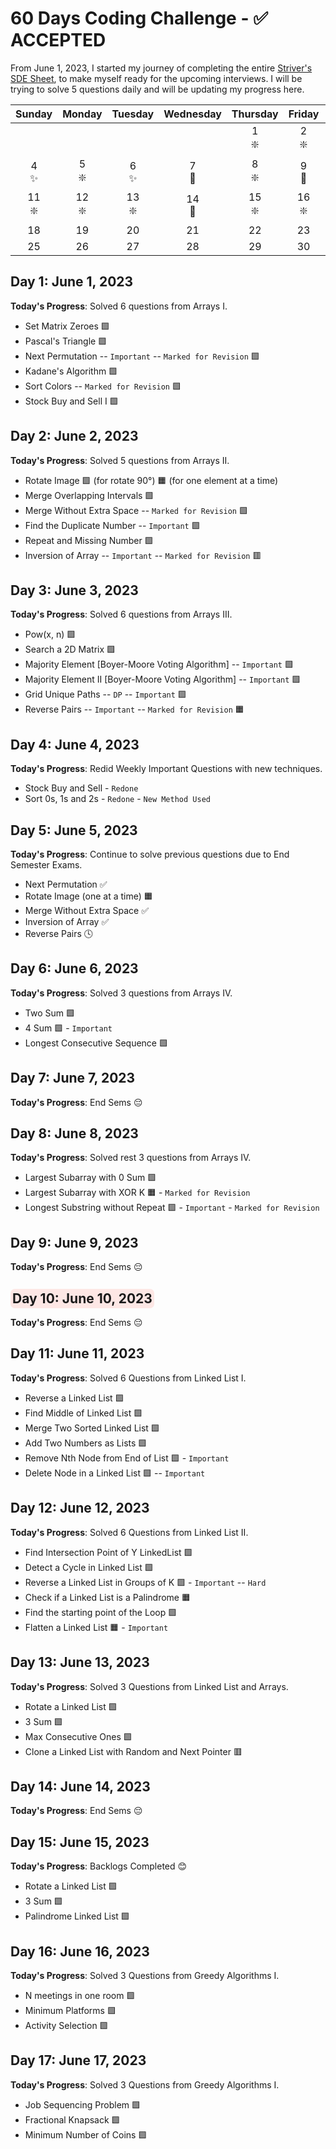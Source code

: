 # 60 Days Coding Challenge - ✅ ACCEPTED

From June 1, 2023, I started my journey of completing the
entire [Striver's SDE Sheet](https://takeuforward.org/interviews/strivers-sde-sheet-top-coding-interview-problems/), to
make myself ready for the upcoming interviews. I will be trying to solve 5 questions daily and will be updating my
progress
here.

|   Sunday    |   Monday    |   Tuesday   |  Wednesday  |  Thursday   |   Friday    |  Saturday   |
|:-----------:|:-----------:|:-----------:|:-----------:|:-----------:|:-----------:|:-----------:|
|             |             |             |             | 1 <br/> ❇️  | 2 <br/> ❇️  | 3 <br/> ❇️  |
|  4 <br/> ✨  | 5 <br/> ❇️  |  6 <br/> ✨  | 7 <br/> 🥊  | 8 <br/> ❇️  | 9  <br/> 🥊 | 10 <br/> 🥊 |
| 11 <br/> ❇️ | 12 <br/> ❇️ | 13 <br/> ❇️ | 14 <br/> 🥊 | 15 <br/> ❇️ | 16 <br/> ❇️ |     17      |
|     18      |     19      |     20      |     21      |     22      |     23      |     24      |
|     25      |     26      |     27      |     28      |     29      |     30      |     30      |

## Day 1: June 1, 2023

**Today's Progress**: Solved 6 questions from Arrays I.

- Set Matrix Zeroes 🟩
- Pascal's Triangle 🟩
- Next Permutation -- `Important` -- `Marked for Revision` 🟩
- Kadane's Algorithm 🟩
- Sort Colors -- `Marked for Revision` 🟩
- Stock Buy and Sell I 🟩

## Day 2: June 2, 2023

**Today's Progress**: Solved 5 questions from Arrays II.

- Rotate Image 🟩 (for rotate 90°) 🟧 (for one element at a time)
- Merge Overlapping Intervals 🟩
- Merge Without Extra Space -- `Marked for Revision` 🟩
- Find the Duplicate Number -- `Important` 🟩
- Repeat and Missing Number 🟩
- Inversion of Array -- `Important` -- `Marked for Revision` 🟥

## Day 3: June 3, 2023

**Today's Progress**: Solved 6 questions from Arrays III.

- Pow(x, n) 🟩
- Search a 2D Matrix 🟩
- Majority Element [Boyer-Moore Voting Algorithm] -- `Important` 🟩
- Majority Element II [Boyer-Moore Voting Algorithm] -- `Important` 🟩
- Grid Unique Paths -- `DP` -- `Important` 🟩
- Reverse Pairs -- `Important` -- `Marked for Revision` 🟧

## Day 4: June 4, 2023

**Today's Progress**: Redid Weekly Important Questions with new techniques.

- Stock Buy and Sell - `Redone`
- Sort 0s, 1s and 2s - `Redone` - `New Method Used`

## Day 5: June 5, 2023

**Today's Progress**: Continue to solve previous questions due to End Semester Exams.

- Next Permutation ✅
- Rotate Image (one at a time) 🟧
- Merge Without Extra Space ✅
- Inversion of Array ✅
- Reverse Pairs 🕓

## Day 6: June 6, 2023

**Today's Progress**: Solved 3 questions from Arrays IV.

- Two Sum 🟩
- 4 Sum 🟩 - `Important`
- Longest Consecutive Sequence 🟩

## Day 7: June 7, 2023

**Today's Progress**: End Sems 😔

## Day 8: June 8, 2023

**Today's Progress**: Solved rest 3 questions from Arrays IV.

- Largest Subarray with 0 Sum 🟩
- Largest Subarray with XOR K 🟧 - `Marked for Revision`
- Longest Substring without Repeat 🟩 - `Important` - `Marked for Revision`

## Day 9: June 9, 2023

**Today's Progress**: End Sems 😔

## <span style="background: #F8837930; padding: 3px; border-radius: 7px">Day 10: June 10, 2023</span>

**Today's Progress**: End Sems 😔

## Day 11: June 11, 2023

**Today's Progress**: Solved 6 Questions from Linked List I.

- Reverse a Linked List 🟩
- Find Middle of Linked List 🟩
- Merge Two Sorted Linked List 🟩
- Add Two Numbers as Lists 🟩
- Remove Nth Node from End of List 🟩 - `Important`
- Delete Node in a Linked List 🟩 -- `Important`

## Day 12: June 12, 2023

**Today's Progress**: Solved 6 Questions from Linked List II.

- Find Intersection Point of Y LinkedList 🟩
- Detect a Cycle in Linked List 🟩
- Reverse a Linked List in Groups of K 🟩 - `Important` -- `Hard`
- Check if a Linked List is a Palindrome 🟧
- Find the starting point of the Loop 🟩
- Flatten a Linked List 🟧 - `Important`

## Day 13: June 13, 2023

**Today's Progress**: Solved 3 Questions from Linked List and Arrays.

- Rotate a Linked List 🟩
- 3 Sum 🟩
- Max Consecutive Ones 🟩
- Clone a Linked List with Random and Next Pointer 🟥

## Day 14: June 14, 2023

**Today's Progress**: End Sems 😔

## Day 15: June 15, 2023

**Today's Progress**: Backlogs Completed 😊

- Rotate a Linked List 🟩
- 3 Sum 🟩
- Palindrome Linked List 🟩

## Day 16: June 16, 2023

**Today's Progress**: Solved 3 Questions from Greedy Algorithms I.

- N meetings in one room 🟩
- Minimum Platforms 🟩
- Activity Selection 🟩

## Day 17: June 17, 2023

**Today's Progress**: Solved 3 Questions from Greedy Algorithms I.

- Job Sequencing Problem 🟩
- Fractional Knapsack 🟩
- Minimum Number of Coins 🟩